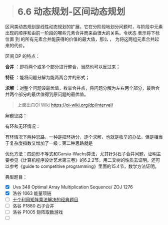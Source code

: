 > # 6.6 动态规划-区间动态规划

区间类动态规划是线性动态规划的扩展，它在分阶段地划分问题时，与阶段中元素出现的顺序和由前一阶段的哪些元素合并而来由很大的关系。令状态  表示将下标位置  到  的所有元素合并能获得的价值的最大值，那么  ，  为将这两组元素合并起来的代价。

区间 DP 的特点：

**合并** ：即将两个或多个部分进行整合，当然也可以反过来；

**特征** ：能将问题分解为能两两合并的形式；

**求解** ：对整个问题设最优值，枚举合并点，将问题分解为左右两个部分，最后合并两个部分的最优值得到原问题的最优值。

> 上面出自OI Wiki <https://oi-wiki.org/dp/interval/>

解题思路：

有环和无环情况：

有环情况下两种思路，一种是把环拆分，逐个求解，也就是枚举的办法，但是相当于复杂度指数又增加了一级；第二种思路就是

优化方法：四边形不等式和Garsia-Wachs算法，尤其针对石子合并问题，证明主要参见《计算机程序设计艺术第三卷》的6.2.2节，用二叉树的性质去证明。还可以参考《guide to competitive programming》里面的15.4节，数学方法证明。

典型题目：

- [x] Uva 348 Optimal Array Multiplication Sequence/ ZOJ 1276
- [x] 洛谷 1063 能量项链
- [ ] [十个利用矩阵乘法解决的经典题目](http://www.matrix67.com/blog/archives/276)
- [ ] 洛谷 P1880 石子合并
- [ ] 洛谷 P1005 矩阵取数游戏
- [ ]  ​
